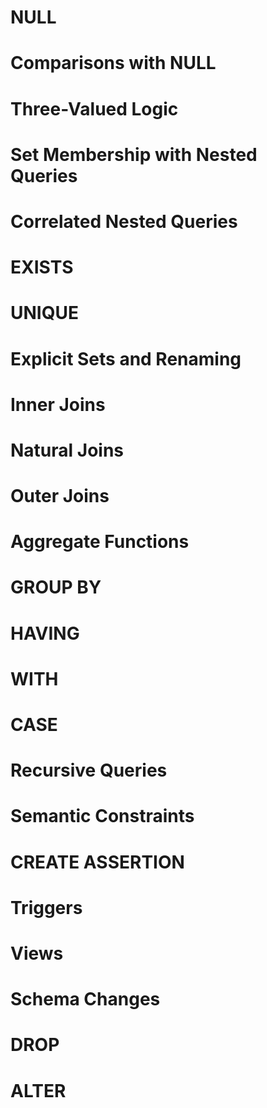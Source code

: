 
# NULL

# Comparisons with NULL

# Three-Valued Logic

# Set Membership with Nested Queries

# Correlated Nested Queries

# EXISTS

# UNIQUE

# Explicit Sets and Renaming

# Inner Joins

# Natural Joins

# Outer Joins

# Aggregate Functions

# GROUP BY

# HAVING

# WITH

# CASE

# Recursive Queries

# Semantic Constraints

# CREATE ASSERTION

# Triggers

# Views

# Schema Changes

# DROP

# ALTER
